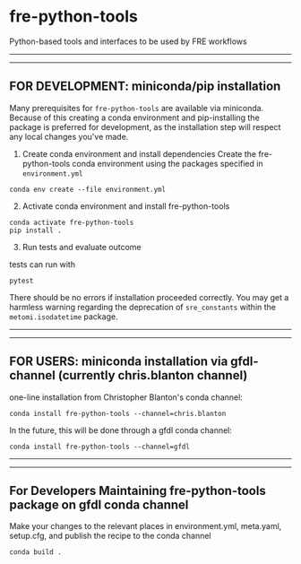 # fre-python-tools
Python-based tools and interfaces to be used by FRE workflows

_______________________________________________________________________________________
_______________________________________________________________________________________
## FOR DEVELOPMENT: miniconda/pip installation

Many prerequisites for `fre-python-tools` are available via miniconda. Because of this
creating a conda environment and pip-installing the package is preferred for
development, as the installation step will respect any local changes you've made. 

1. Create conda environment and install dependencies
Create the fre-python-tools conda environment using the packages specified in
`environment.yml`

```
conda env create --file environment.yml
```

2. Activate conda environment and install fre-python-tools

```
conda activate fre-python-tools
pip install .
```

3. Run tests and evaluate outcome

tests can run with

```
pytest
```

There should be no errors if installation proceeded correctly. You may get a harmless
warning regarding the deprecation of `sre_constants` within the `metomi.isodatetime`
package.

_______________________________________________________________________________________
_______________________________________________________________________________________
## FOR USERS: miniconda installation via gfdl-channel (currently chris.blanton channel)

one-line installation from Christopher Blanton's conda channel:

```
conda install fre-python-tools --channel=chris.blanton
```

In the future, this will be done through a gfdl conda channel:

```
conda install fre-python-tools --channel=gfdl
```

_______________________________________________________________________________________
_______________________________________________________________________________________
## For Developers Maintaining fre-python-tools package on gfdl conda channel


Make your changes to the relevant places in environment.yml, meta.yaml, setup.cfg, and 
publish the recipe to the conda channel

```
conda build . 
```
